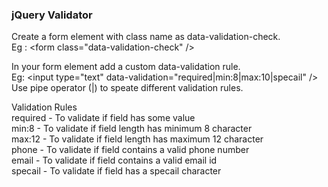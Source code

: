 <h3>jQuery Validator</h3>

Create a form element with class name as data-validation-check. <br />
Eg : &lt;form class="data-validation-check" /&gt;

In your form element add a custom data-validation rule. <br />
Eg: &lt;input type="text" data-validation="required|min:8|max:10|specail" /&gt;
<br />
Use pipe operator (|) to speate different validation rules.

Validation Rules <br />
required  - To validate if field has some value<br />
min:8 - To validate if field length has minimum 8 character<br />
max:12 - To validate if field length has maximum 12 character<br />
phone - To validate if field contains a valid phone number<br />
email - To validate if field contains a valid email id <br/> 
specail - To validate if field has a specail character <br/>
